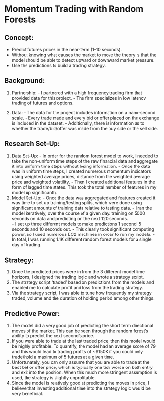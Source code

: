 # Momentum Trading with Random Forests

## __Concept:__  
  - Predict futures prices in the near-term (1-10 seconds).  
  - Without knowing what causes the market to move the theory is that the model should be able to detect upward or downward market pressure.
  - Use the predictions to build a trading strategy.

## __Background:__
  1. Partnership:
    - I partnered with a high frequency trading firm that provided data for this project.
    - The firm specializes in low latency trading of futures and options.

  2. Data:
    - The data for the project includes information on a nano-second scale.
    - Every trade made and every bid or offer placed on the exchange is included in the dataset.
    - Additionally, there is information as to whether the trade/bid/offer was made from the buy side or the sell side.

## __Research Set-Up:__
  1. Data Set-Up:
    - In order for the random forest model to work, I needed to take the non-uniform time steps of the raw financial data and aggregate it into uniform time steps without losing information.
    - Once the data was in uniform time steps, I created numerous momentum indicators using weighted average prices, distance from the weighted average price and weighted volatility.
    - Then I created additional features in the form of lagged time states. This took the total number of features in my model up significantly.
  2. Model Set-Up:
    - Once the data was aggregated and features created it was time to set up training/testing splits, which were done using significant amounts of training data relative to testing data.
    - I ran the model iteratively, over the course of a given day: training on 5000 seconds on data and predicting on the next 120 seconds.  
    - I set up three different models to make predictions 1 second, 5 seconds and 10 seconds out.
    - This clearly took significant computing power, so I used numerous EC2 machines in order to run my models.
    - In total, I was running 1.1K different random forest models for a single day of trading.

## __Strategy:__
  1. Once the predicted prices were in from the 3 different model time horizons,   I designed the trading logic and wrote a strategy script.
  2. The strategy script ‘traded’ based on predictions from the models and enabled me to calculate profit and loss from the trading strategy.  
  3. Via the strategy script, I was able to tune how frequently my strategy traded, volume and the duration of holding period among other things.  

## __Predictive Power:__
  1. The model did a very good job of predicting the short term directional moves of the market.  This can be seen through the random forest’s ability to predict the next second’s price.
  2. If you were able to trade at the last traded price, then this model would be highly profitable. To quantify, the model had an average score of 79 and this would lead to trading profits of ~$150K if you could only trade/hold a maximum of 5 futures at a given time.  
  3. Unfortunately, you can only assume that you are able to trade at the best bid or offer price, which is typically one tick worse on both entry and exit into the position.  When this much more stringent assumption is used, the strategy is slightly unprofitable.  
  4. Since the model is relatively good at predicting the moves in price, I believe that investing additional time into the strategy logic would be very beneficial.   
